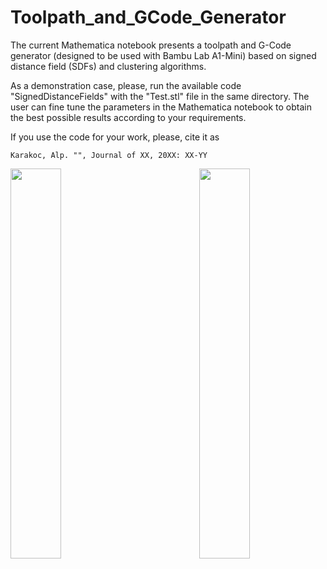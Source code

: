 # Toolpath_and_GCode_Generator

The current Mathematica notebook presents a toolpath and G-Code generator (designed to be used with Bambu Lab A1-Mini) based on signed distance field (SDFs) and clustering algorithms.

As a demonstration case, please, run the available code "SignedDistanceFields" with the "Test.stl" file in the same directory. The user can fine tune the parameters in the Mathematica notebook to obtain the best possible results according to your requirements.

If you use the code for your work, please, cite it as

    Karakoc, Alp. "", Journal of XX, 20XX: XX-YY

<img width="40%" src="https://github.com/user-attachments/assets/fc495bd1-678f-4769-a1a8-5202640a92e6" align="right">
<img width="40%" src="https://github.com/user-attachments/assets/b3f77b24-26c2-4022-a37a-9ce10f0fb7d1" align="left">
